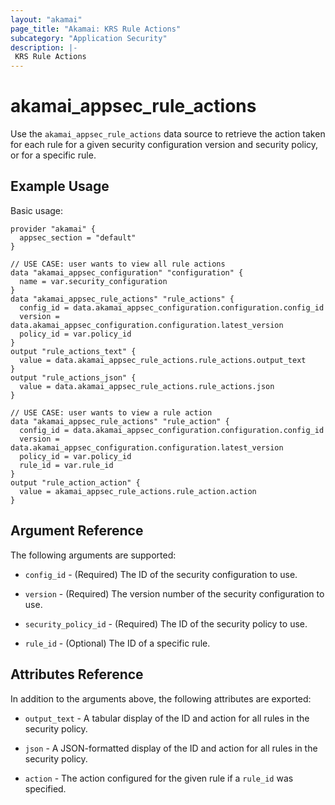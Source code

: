 ```yaml
---
layout: "akamai"
page_title: "Akamai: KRS Rule Actions"
subcategory: "Application Security"
description: |-
 KRS Rule Actions
---
```


# akamai_appsec_rule_actions

Use the `akamai_appsec_rule_actions` data source to retrieve the action taken for each rule for a given security configuration version and security policy, or for a specific rule.

## Example Usage

Basic usage:

```hcl
provider "akamai" {
  appsec_section = "default"
}

// USE CASE: user wants to view all rule actions
data "akamai_appsec_configuration" "configuration" {
  name = var.security_configuration
}
data "akamai_appsec_rule_actions" "rule_actions" {
  config_id = data.akamai_appsec_configuration.configuration.config_id
  version = data.akamai_appsec_configuration.configuration.latest_version
  policy_id = var.policy_id
}
output "rule_actions_text" {
  value = data.akamai_appsec_rule_actions.rule_actions.output_text
}
output "rule_actions_json" {
  value = data.akamai_appsec_rule_actions.rule_actions.json
}

// USE CASE: user wants to view a rule action
data "akamai_appsec_rule_actions" "rule_action" {
  config_id = data.akamai_appsec_configuration.configuration.config_id
  version = data.akamai_appsec_configuration.configuration.latest_version
  policy_id = var.policy_id
  rule_id = var.rule_id
}
output "rule_action_action" {
  value = akamai_appsec_rule_actions.rule_action.action
}
```

## Argument Reference

The following arguments are supported:

* `config_id` - (Required) The ID of the security configuration to use.

* `version` - (Required) The version number of the security configuration to use.

* `security_policy_id` - (Required) The ID of the security policy to use.

* `rule_id` - (Optional) The ID of a specific rule.

## Attributes Reference

In addition to the arguments above, the following attributes are exported:

* `output_text` - A tabular display of the ID and action for all rules in the security policy.

* `json` - A JSON-formatted display of the ID and action for all rules in the security policy.

* `action` - The action configured for the given rule if a `rule_id` was specified.
